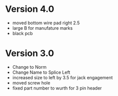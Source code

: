 # Version 4.0
- moved bottom wire pad right 2.5
- large B for manufature marks
- black pcb

# Version 3.0

- Change to Norm
- Change Name to Splice Left
- increased size to left by 3.5 for jack engagement
- moved screw hole 
- fixed part number to wurth for 3 pin header